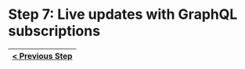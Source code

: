 # Step 7: Live updates with GraphQL subscriptions

[//]: # (head-end)




[//]: # (foot-start)

[{]: <helper> (navStep)

| [< Previous Step](step6.md) |
|:----------------------|

[}]: #
